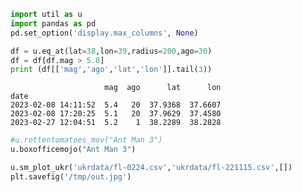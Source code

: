 
```python
import util as u
import pandas as pd
pd.set_option('display.max_columns', None)
```



```python
df = u.eq_at(lat=38,lon=39,radius=200,ago=30)
df = df[df.mag > 5.0]
print (df[['mag','ago','lat','lon']].tail(3))
```

```text
                     mag  ago      lat      lon
date                                           
2023-02-08 14:11:52  5.4   20  37.9368  37.6607
2023-02-08 17:20:25  5.1   20  37.9629  37.4580
2023-02-27 12:04:51  5.2    1  38.2289  38.2828
```




```python
#u.rottentomatoes_mov("Ant Man 3")
u.boxofficemojo("Ant Man 3")
```



















```python
u.sm_plot_ukr('ukrdata/fl-0224.csv','ukrdata/fl-221115.csv',[])
plt.savefig('/tmp/out.jpg')
```









